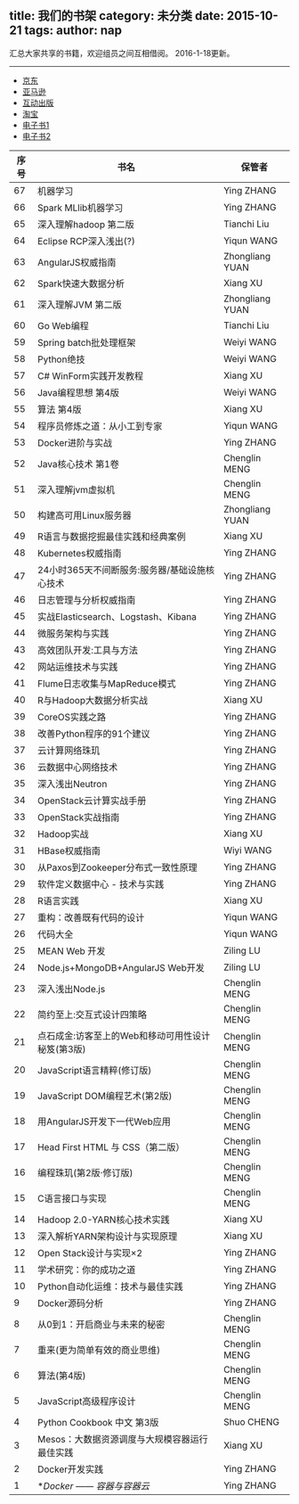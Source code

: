 title: 我们的书架
category: 未分类
date: 2015-10-21
tags:
author: nap
---
汇总大家共享的书籍，欢迎组员之间互相借阅。
2016-1-18更新。

<!--more-->

---

- [京东](http://www.jd.com/)
- [亚马逊](http://www.amazon.cn/)
- [互动出版](http://www.china-pub.com/)
- [淘宝](http://www.taobao.com/)
- [电子书1](http://www.allitebooks.com/)
- [电子书2](http://www.salttiger.com/)


|序号| 书名                                                 | 保管者          |
|----|------------------------------------------------------|-----------------|
| 67 | 机器学习                                             | Ying ZHANG      |
| 66 | Spark MLlib机器学习                                  | Ying ZHANG      |
| 65 | 深入理解hadoop 第二版                                | Tianchi Liu     |
| 64 | Eclipse RCP深入浅出(?)                               | Yiqun WANG      |
| 63 | AngularJS权威指南                                    | Zhongliang YUAN |
| 62 | Spark快速大数据分析                                  | Xiang XU        |
| 61 | 深入理解JVM 第二版                                   | Zhongliang YUAN |
| 60 | Go Web编程                                           | Tianchi Liu     |
| 59 | Spring batch批处理框架                               | Weiyi WANG      |
| 58 | Python绝技                                           | Weiyi WANG      |
| 57 | C# WinForm实践开发教程                               | Xiang XU        |
| 56 | Java编程思想 第4版                                   | Weiyi WANG      |
| 55 | 算法 第4版                                           | Xiang XU        |
| 54 | 程序员修炼之道：从小工到专家                         | Yiqun WANG      |
| 53 | Docker进阶与实战                                     | Ying ZHANG      |
| 52 | Java核心技术 第1卷                                   | Chenglin MENG   |
| 51 | 深入理解jvm虚拟机                                    | Chenglin MENG   |
| 50 | 构建高可用Linux服务器                                | Zhongliang YUAN |
| 49 | R语言与数据挖掘最佳实践和经典案例                    | Xiang XU        |
| 48 | Kubernetes权威指南                                   | Ying ZHANG      |
| 47 | 24小时365天不间断服务:服务器/基础设施核心技术        | Ying ZHANG      |
| 46 | 日志管理与分析权威指南                               | Ying ZHANG      |
| 45 | 实战Elasticsearch、Logstash、Kibana                  | Ying ZHANG      |
| 44 | 微服务架构与实践                                     | Ying ZHANG      |  
| 43 | 高效团队开发:工具与方法                              | Ying ZHANG      |   
| 42 | 网站运维技术与实践                                   | Ying ZHANG      |  
| 41 | Flume日志收集与MapReduce模式                         | Ying ZHANG      |
| 40 | R与Hadoop大数据分析实战                              | Xiang XU        |
| 39 | CoreOS实践之路                                       | Ying ZHANG      |
| 38 | 改善Python程序的91个建议                             | Ying ZHANG      |
| 37 | 云计算网络珠玑                                       | Ying ZHANG      |
| 36 | 云数据中心网络技术                                   | Ying ZHANG      |
| 35 | 深入浅出Neutron                                      | Ying ZHANG      |
| 34 | OpenStack云计算实战手册                              | Ying ZHANG      |
| 33 | OpenStack实战指南                                    | Ying ZHANG      |
| 32 | Hadoop实战                                           | Xiang XU        |
| 31 | HBase权威指南                                        | Wiyi WANG       |
| 30 | 从Paxos到Zookeeper分布式一致性原理                   | Ying ZHANG      |
| 29 | 软件定义数据中心 - 技术与实践                        | Ying ZHANG      |
| 28 | R语言实践                                            | Xiang XU        |
| 27 | 重构：改善既有代码的设计                             | Yiqun WANG      |
| 26 | 代码大全                                             | Yiqun WANG      |
| 25 | MEAN Web 开发                                        | Ziling LU       |
| 24 | Node.js+MongoDB+AngularJS Web开发                    | Ziling LU       |
| 23 | 深入浅出Node.js                                      | Chenglin MENG   |
| 22 | 简约至上:交互式设计四策略                            | Chenglin MENG   |
| 21 | 点石成金:访客至上的Web和移动可用性设计秘笈(第3版)    | Chenglin MENG   |
| 20 | JavaScript语言精粹(修订版)                           | Chenglin MENG   |
| 19 | JavaScript DOM编程艺术(第2版)                        | Chenglin MENG   |
| 18 | 用AngularJS开发下一代Web应用                         | Chenglin MENG   |
| 17 | Head First HTML 与 CSS（第二版）                     | Chenglin MENG   |
| 16 | 编程珠玑(第2版·修订版)                               | Chenglin MENG   |
| 15 | C语言接口与实现                                      | Chenglin MENG   |
| 14 | Hadoop 2.0-YARN核心技术实践                          | Xiang XU        |
| 13 | 深入解析YARN架构设计与实现原理                       | Xiang XU        |
| 12 | Open Stack设计与实现×2                               | Ying ZHANG      |
| 11 | 学术研究：你的成功之道                               | Ying ZHANG      |
| 10 | Python自动化运维：技术与最佳实践                     | Ying ZHANG      |
| 9  | Docker源码分析                                       | Ying ZHANG      |
| 8  | 从0到1：开启商业与未来的秘密                         | Chenglin MENG   |
| 7  | 重来(更为简单有效的商业思维)                         | Chenglin MENG   |
| 6  | 算法(第4版)                                          | Chenglin MENG   |
| 5  | JavaScript高级程序设计                               | Chenglin MENG   |
| 4  | Python Cookbook 中文 第3版                           | Shuo CHENG      |
| 3  | Mesos：大数据资源调度与大规模容器运行最佳实践        | Xiang XU        |
| 2  | Docker开发实践                                       | Ying ZHANG      |
| 1  | **Docker —— 容器与容器云*                            | Ying ZHANG      |
